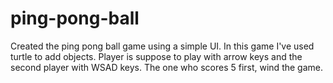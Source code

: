 # ping-pong-ball
Created the ping pong ball game using a simple UI.
In this game I've used turtle to add objects.
Player is suppose to play with arrow keys and the second player with WSAD keys.
The one who scores 5 first, wind the game.
